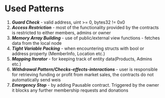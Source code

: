 # Used Patterns


1. ***Guard Check*** - valid address, uint >= 0, bytes32 != 0x0
2. ***Access Restriction*** - most of the functionality provided by the contracts is restricted to either members, admins or owner
3. ***Memory Array Building*** - use of public/external view functions  - fetches data from the local node
4. ***Tight Variable Packing*** - when encountering structs with bool or address property (MemberInfo, Location etc.)
5. ***Mapping Iterator*** - for keeping track of entity data(Products, Admins etc.)
6. ***Withdrawal Pattern/Checks-effects-interactions*** - user is responsible for retrieving funding or profit from market sales, the contracts do not automatically send weis
7. ***Emergency Stop*** - by adding Pausable contract. Triggered by the owner it blocks any further membership requests and donations